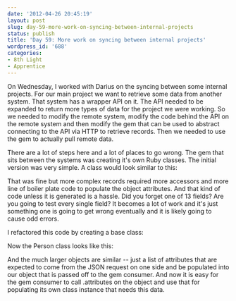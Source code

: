 ```yaml
---
date: '2012-04-26 20:45:19'
layout: post
slug: day-59-more-work-on-syncing-between-internal-projects
status: publish
title: 'Day 59: More work on syncing between internal projects'
wordpress_id: '688'
categories:
- 8th Light
- Apprentice
---
```


On Wednesday, I worked with Darius on the syncing between some internal projects. For our main project we want to retrieve some data from another system. That system has a wrapper API on it. The API needed to be expanded to return more types of data for the project we were working. So we needed to modify the remote system, modify the code behind the API on the remote system and then modify the gem that can be used to abstract connecting to the API via HTTP to retrieve records. Then we needed to use the gem to actually pull remote data.

There are a lot of steps here and a lot of places to go wrong. The gem that sits between the systems was creating it's own Ruby classes. The initial version was very simple. A class would look similar to this:

<script src="https://gist.github.com/2504926.js">
</script>

That was fine but more complex records required more accessors and more line of boiler plate code to populate the object attributes. And that kind of code unless it is generated is a hassle. Did you forget one of 13 fields? Are you going to test every single field? It becomes a lot of work and it's just something one is going to get wrong eventually and it is likely going to cause odd errors.

I refactored this code by creating a base class:

<script src="https://gist.github.com/2504946.js">
</script>

Now the Person class looks like this:

<script src="https://gist.github.com/2504953.js">
</script>

And the much larger objects are similar -- just a list of attributes that are expected to come from the JSON request on one side and be populated into our object that is passed off to the gem consumer. And now it is easy for the gem consumer to call .attributes on the object and use that for populating its own class instance that needs this data.
